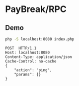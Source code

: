 # PayBreak/RPC

## Demo

```bash
php -S localhost:8080 index.php
```

```
POST  HTTP/1.1
Host: localhost:8080
Content-Type: application/json
Cache-Control: no-cache
{
    "action": "ping",
    "params": {}
}

```
